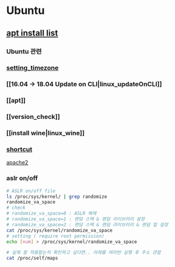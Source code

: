 # Ubuntu

## [apt install list](linux_apt-get-list.md)


### Ubuntu 관련 
### [setting_timezone](ubuntu_setting_timezone.md)
### [[16.04 -> 18.04 Update on CLI|linux_updateOnCLI]]
### [[apt]]
### [[version_check]]
### [[install wine|linux_wine]]

### [shortcut](ubuntu_shortcut.md)


[apache2](ubuntu_apache2.md)

### aslr on/off
```bash
# ASLR on/off file 
ls /proc/sys/kernel/ | grep randomize
randomize_va_space 
# check
# randomize_va_space=0 : ASLR 해제
# randomize_va_space=1 : 랜덤 스택 & 랜덤 라이브러리 설정
# randomize_va_space=2 : 랜덤 스택 & 랜덤 라이브러리 & 랜덤 힙 설정
cat /proc/sys/kernel/randomize_va_space
# setting ( require root permission)
echo [num] > /proc/sys/kernel/randomize_va_space

# 실제 잘 적용됬는지 확인하고 싶다면.. 아래를 여러번 실행 후 주소 관찰
cat /proc/self/maps
```